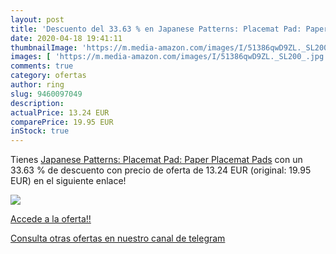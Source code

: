 ```yaml
---
layout: post
title: 'Descuento del 33.63 % en Japanese Patterns: Placemat Pad: Paper P'
date: 2020-04-18 19:41:11
thumbnailImage: 'https://m.media-amazon.com/images/I/51386qwD9ZL._SL200_.jpg'
images: [ 'https://m.media-amazon.com/images/I/51386qwD9ZL._SL200_.jpg' ]
comments: true
category: ofertas
author: ring
slug: 9460097049
description:
actualPrice: 13.24 EUR
comparePrice: 19.95 EUR
inStock: true
---
```


Tienes [Japanese Patterns: Placemat Pad: Paper Placemat Pads](https://www.amazon.com/dp/9460097049/?tag=redken08-20) con un 33.63 % de descuento con precio de oferta de 13.24 EUR (original: 19.95 EUR) en el siguiente enlace!

[![](https://m.media-amazon.com/images/I/51386qwD9ZL._SL200_.jpg)](https://www.amazon.com/dp/9460097049/?tag=redken08-20)

[Accede a la oferta!!](https://www.amazon.com/dp/9460097049/?tag=redken08-20)

[Consulta otras ofertas en nuestro canal de telegram](https://t.me/s/ofertas25)
